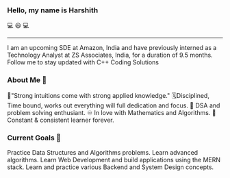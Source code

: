 ### Hello, my name is Harshith
💻 😃 💻

________________________________________________________________________________________________
<!--
**harshithpadi/harshithpadi** is a ✨ _special_ ✨ repository because its `README.md` (this file) appears on your GitHub profile.

Here are some ideas to get you started:

- 🔭 I’m currently working on ...
- 🌱 I’m currently learning ...
- 👯 I’m looking to collaborate on ...
- 🤔 I’m looking for help with ...
- 💬 Ask me about ...
- 📫 How to reach me: ...
- 😄 Pronouns: ...
- ⚡ Fun fact: ...
-->

I am an upcoming SDE at Amazon, India and have previously interned as a Technology Analyst at ZS Associates, India, for a duration of 9.5 months.
Follow me to stay updated with C++ Coding Solutions


### About Me 📖
🔁"Strong intuitions come with strong applied knowledge."
🗓️Disciplined, Time bound, works out everything will full dedication and focus.
📜 DSA and problem solving enthusiant.
♾️ In love with Mathematics and Algorithms.
💯 Constant & consistent learner forever.

### Current Goals 🔭
Practice Data Structures and Algorithms problems.
Learn advanced algorithms.
Learn Web Development and build applications using the MERN stack.
Learn and practice various Backend and System Design concepts.



